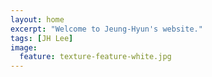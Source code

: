 ```yaml
---
layout: home
excerpt: "Welcome to Jeung-Hyun's website."
tags: [JH Lee]
image:
  feature: texture-feature-white.jpg
---
```

<!--
image:
  feature: texture-feature-white.jpg
--> 

